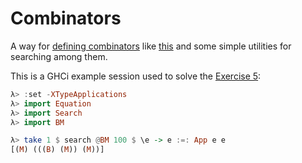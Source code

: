 # Combinators

A way for [defining combinators](./src/Comb.hs) like [this](./src/SKI.hs) and some simple utilities for searching among them.

This is a GHCi example session used to solve the [Exercise 5](https://github.com/adrianen-ucm/formal-methods-exercises/blob/main/untyped-lambda-calculus/untyped-lambda-calculus.pdf):

```haskell
λ> :set -XTypeApplications
λ> import Equation
λ> import Search
λ> import BM

λ> take 1 $ search @BM 100 $ \e -> e :=: App e e
[(M) (((B) (M)) (M))]
```
